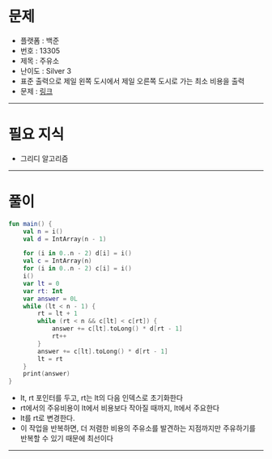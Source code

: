# 문제
- 플랫폼 : 백준
- 번호 : 13305
- 제목 : 주유소
- 난이도 : Silver 3
- 표준 출력으로 제일 왼쪽 도시에서 제일 오른쪽 도시로 가는 최소 비용을 출력
- 문제 : <a href="https://www.acmicpc.net/problem/13305" target="_blank">링크</a>

---

# 필요 지식
- 그리디 알고리즘

---

# 풀이
```kotlin
fun main() {
    val n = i()
    val d = IntArray(n - 1)

    for (i in 0..n - 2) d[i] = i()
    val c = IntArray(n)
    for (i in 0..n - 2) c[i] = i()
    i()
    var lt = 0
    var rt: Int
    var answer = 0L
    while (lt < n - 1) {
        rt = lt + 1
        while (rt < n && c[lt] < c[rt]) {
            answer += c[lt].toLong() * d[rt - 1]
            rt++
        }
        answer += c[lt].toLong() * d[rt - 1]
        lt = rt
    }
    print(answer)
}
```
- lt, rt 포인터를 두고, rt는 lt의 다음 인덱스로 초기화한다
- rt에서의 주유비용이 lt에서 비용보다 작아질 때까지, lt에서 주요한다
- lt를 rt로 변경한다.
- 이 작업을 반복하면, 더 저렴한 비용의 주유소를 발견하는 지점까지만 주유하기를 반복할 수 있기 때문에 최선이다

---
